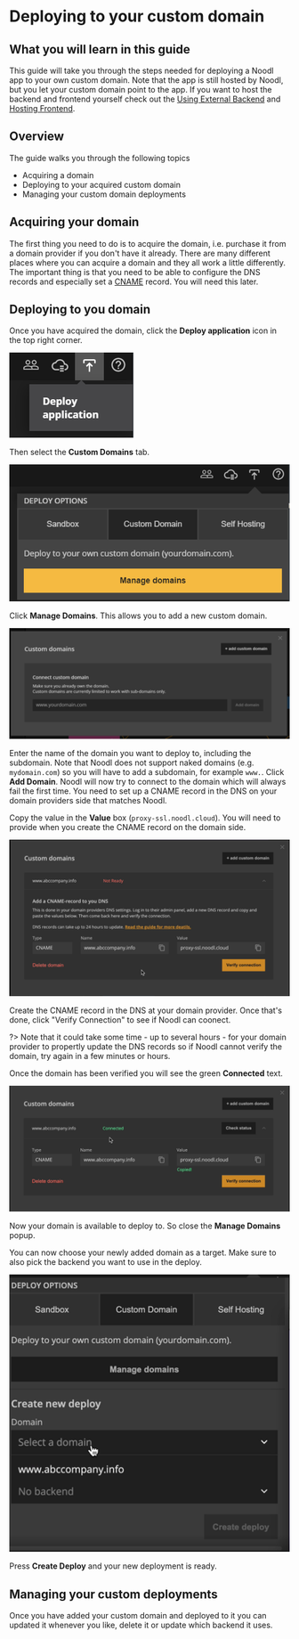 # Deploying to your custom domain

## What you will learn in this guide
This guide will take you through the steps needed for deploying a Noodl app to your own custom domain. Note that the app is still hosted by Noodl, but you let your custom domain point to the app. If you want to host the backend and frontend yourself check out the [Using External Backend](guides/deploy-noodl-apps/using-external-backend.md) and [Hosting Frontend](guides/deploy-noodl-apps/hosting-frontend.md).

## Overview

The guide walks you through the following topics
* Acquiring a domain
* Deploying to your acquired custom domain
* Managing your custom domain deployments

## Acquiring your domain
The first thing you need to do is to acquire the domain, i.e. purchase it from a domain provider if you don't have it already. There are many different places where you can acquire a domain and they all work a little differently. The important thing is that you need to be able to configure the DNS records and especially set a [CNAME](https://en.wikipedia.org/wiki/CNAME_record) record. You will need this later.

## Deploying to you domain
Once you have acquired the domain, click the **Deploy application** icon in the top right corner. 

<div class="ndl-image-with-background s">

![](deploy-button.png)

</div>

Then select the **Custom Domains** tab.
<div class="ndl-image-with-background">

![](custom-domains.png)

</div>

Click **Manage Domains**. This allows you to add a new custom domain.

<div class="ndl-image-with-background l">

![](custom-domains-2.png)

</div>

Enter the name of the domain you want to deploy to, including the subdomain. Note that Noodl does not support naked domains (e.g. `mydomain.com`) so you will have to add a subdomain, for example `www.`.
Click **Add Domain**. Noodl will now try to connect to the domain which will always fail the first time. You need to set up a CNAME record in the DNS on your domain providers side that matches Noodl.

Copy the value in the **Value** box (`proxy-ssl.noodl.cloud`). You will need to provide when you create the CNAME record on the domain side.

<div class="ndl-image-with-background l">

![](custom-domains-3.png)

</div>

Create the CNAME record in the DNS at your domain provider. Once that's done, click "Verify Connection" to see if Noodl can coonect.

?> Note that it could take some time - up to several hours - for your domain provider to propertly update the DNS records so if Noodl cannot verify the domain, try again in a few minutes or hours.

Once the domain has been verified you will see the green **Connected** text.

<div class="ndl-image-with-background l">

![](custom-domains-4.png)

</div>

Now your domain is available to deploy to. So close the **Manage Domains** popup.

You can now choose your newly added domain as a target. Make sure to also pick the backend you want to use in the deploy.

<div class="ndl-image-with-background l">

![](custom-domains-5.png)

</div>

Press **Create Deploy** and your new deployment is ready.

## Managing your custom deployments
Once you have added your custom domain and deployed to it you can updated it whenever you like, delete it or update which backend it uses.
